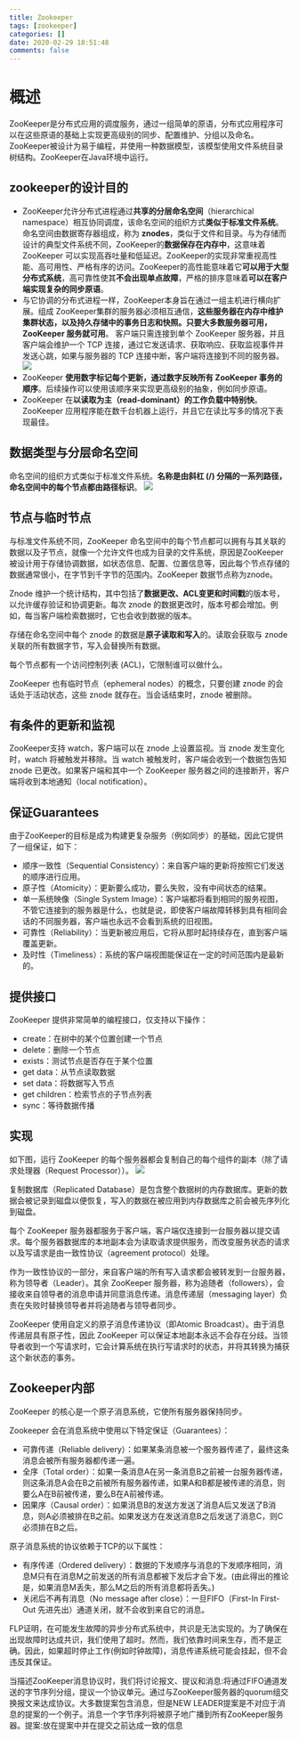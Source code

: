 ```yaml
---
title: Zookeeper
tags: [zookeeper]
categories: []
date: 2020-02-29 18:51:48
comments: false
---
```


<!-- more -->

# 概述
ZooKeeper是分布式应用的调度服务，通过一组简单的原语，分布式应用程序可以在这些原语的基础上实现更高级别的同步、配置维护、分组以及命名。ZooKeeper被设计为易于编程，并使用一种数据模型，该模型使用文件系统目录树结构。ZooKeeper在Java环境中运行。

## zookeeper的设计目的
- ZooKeeper允许分布式进程通过**共享的分层命名空间**（hierarchical namespace）相互协同调度，该命名空间的组织方式**类似于标准文件系统**。命名空间由数据寄存器组成，称为 **znodes**，类似于文件和目录。与为存储而设计的典型文件系统不同，ZooKeeper的**数据保存在内存中**，这意味着 ZooKeeper 可以实现高吞吐量和低延迟。ZooKeeper的实现非常重视高性能、高可用性、严格有序的访问。ZooKeeper的高性能意味着它**可以用于大型分布式系统**，高可靠性使其**不会出现单点故障**，严格的排序意味着**可以在客户端实现复杂的同步原语**。
- 与它协调的分布式进程一样，ZooKeeper本身旨在通过一组主机进行横向扩展。组成 ZooKeeper集群的服务器必须相互通信，**这些服务器在内存中维护集群状态，以及持久存储中的事务日志和快照。只要大多数服务器可用，ZooKeeper 服务就可用**。 客户端只需连接到单个 ZooKeeper 服务器，并且客户端会维护一个 TCP 连接，通过它发送请求、获取响应、获取监视事件并发送心跳，如果与服务器的 TCP 连接中断，客户端将连接到不同的服务器。
  ![](https://cdn.jsdelivr.net/gh/serchaofan/picBed/blog/202206301215404.png)
- ZooKeeper **使用数字标记每个更新，通过数字反映所有 ZooKeeper 事务的顺序**。后续操作可以使用该顺序来实现更高级别的抽象，例如同步原语。
- ZooKeeper 在**以读取为主（read-dominant）的工作负载中特别快**。ZooKeeper 应用程序能在数千台机器上运行，并且它在读比写多的情况下表现最佳。

## 数据类型与分层命名空间
命名空间的组织方式类似于标准文件系统。**名称是由斜杠 (/) 分隔的一系列路径，命名空间中的每个节点都由路径标识**。
![](https://cdn.jsdelivr.net/gh/serchaofan/picBed/blog/202206301236488.png)

## 节点与临时节点
与标准文件系统不同，ZooKeeper 命名空间中的每个节点都可以拥有与其关联的数据以及子节点，就像一个允许文件也成为目录的文件系统，原因是ZooKeeper 被设计用于存储协调数据，如状态信息、配置、位置信息等，因此每个节点存储的数据通常很小，在字节到千字节的范围内。ZooKeeper 数据节点称为znode。

Znode 维护一个统计结构，其中包括了**数据更改、ACL变更和时间戳**的版本号，以允许缓存验证和协调更新。每次 znode 的数据更改时，版本号都会增加。例如，每当客户端检索数据时，它也会收到数据的版本。

存储在命名空间中每个 znode 的数据是**原子读取和写入**的。读取会获取与 znode 关联的所有数据字节，写入会替换所有数据。

每个节点都有一个访问控制列表 (ACL)，它限制谁可以做什么。

ZooKeeper 也有临时节点（ephemeral nodes）的概念，只要创建 znode 的会话处于活动状态，这些 znode 就存在。当会话结束时，znode 被删除。

## 有条件的更新和监视
ZooKeeper支持 watch，客户端可以在 znode 上设置监视。当 znode 发生变化时，watch 将被触发并移除。当 watch 被触发时，客户端会收到一个数据包告知 znode 已更改。如果客户端和其中一个 ZooKeeper 服务器之间的连接断开，客户端将收到本地通知（local notification）。

## 保证Guarantees
由于ZooKeeper的目标是成为构建更复杂服务（例如同步）的基础，因此它提供了一组保证，如下：
- 顺序一致性（Sequential Consistency）：来自客户端的更新将按照它们发送的顺序进行应用。
- 原子性（Atomicity）：更新要么成功，要么失败，没有中间状态的结果。
- 单一系统映像（Single System Image）：客户端都将看到相同的服务视图，不管它连接到的服务器是什么，也就是说，即使客户端故障转移到具有相同会话的不同服务器，客户端也永远不会看到系统的旧视图。
- 可靠性（Reliability）：当更新被应用后，它将从那时起持续存在，直到客户端覆盖更新。
- 及时性（Timeliness）：系统的客户端视图能保证在一定的时间范围内是最新的。

## 提供接口
ZooKeeper 提供非常简单的编程接口，仅支持以下操作：
- create：在树中的某个位置创建一个节点
- delete：删除一个节点
- exists：测试节点是否存在于某个位置
- get data：从节点读取数据
- set data：将数据写入节点
- get children：检索节点的子节点列表
- sync：等待数据传播

## 实现
如下图，运行 ZooKeeper 的每个服务器都会复制自己的每个组件的副本（除了请求处理器（Request Processor））。
![](https://cdn.jsdelivr.net/gh/serchaofan/picBed/blog/202206301350235.png)

复制数据库（Replicated Database）是包含整个数据树的内存数据库。更新的数据会被记录到磁盘以便恢复，写入的数据在被应用到内存数据库之前会被先序列化到磁盘。

每个 ZooKeeper 服务器都服务于客户端，客户端仅连接到一台服务器以提交请求。每个服务器数据库的本地副本会为读取请求提供服务，而改变服务状态的请求以及写请求是由一致性协议（agreement protocol）处理。

作为一致性协议的一部分，来自客户端的所有写入请求都会被转发到一台服务器，称为领导者（Leader）。其余 ZooKeeper 服务器，称为追随者（followers），会接收来自领导者的消息申请并同意消息传递。消息传递层（messaging layer）负责在失败时替换领导者并将追随者与领导者同步。

ZooKeeper 使用自定义的原子消息传递协议（即Atomic Broadcast）。由于消息传递层具有原子性，因此 ZooKeeper 可以保证本地副本永远不会存在分歧。当领导者收到一个写请求时，它会计算系统在执行写请求时的状态，并将其转换为捕获这个新状态的事务。

## Zookeeper内部
ZooKeeper 的核心是一个原子消息系统，它使所有服务器保持同步。

Zookeeper 会在消息系统中使用以下特定保证（Guarantees）：
- 可靠传递（Reliable delivery）：如果某条消息被一个服务器传递了，最终这条消息会被所有服务器都传递一遍。
- 全序（Total order）：如果一条消息A在另一条消息B之前被一台服务器传递，则这条消息A会在B之前被所有服务器传递，如果A和B都是被传递的消息，则要么A在B前被传递，要么B在A前被传递。
- 因果序（Causal order）：如果消息B的发送方发送了消息A后又发送了B消息，则A必须被排在B之前。如果发送方在发送消息B之后发送了消息C，则C必须排在B之后。

原子消息系统的协议依赖于TCP的以下属性：
- 有序传递（Ordered delivery）：数据的下发顺序与消息的下发顺序相同，消息M只有在消息M之前发送的所有消息都被下发后才会下发。(由此得出的推论是，如果消息M丢失，那么M之后的所有消息都将丢失。)
- 关闭后不再有消息（No message after close）：一旦FIFO（First-In First-Out 先进先出）通道关闭，就不会收到来自它的消息。

FLP证明，在可能发生故障的异步分布式系统中，共识是无法实现的。为了确保在出现故障时达成共识，我们使用了超时。然而，我们依靠时间来生存，而不是正确。因此，如果超时停止工作(例如时钟故障)，消息传递系统可能会挂起，但不会违反其保证。

当描述ZooKeeper消息协议时，我们将讨论报文、提议和消息:将通过FIFO通道发送的字节序列分组，提议一个协议单元。通过与ZooKeeper服务器的quorum组交换报文来达成协议。大多数提案包含消息，但是NEW LEADER提案是不对应于消息的提案的一个例子。消息一个字节序列将被原子地广播到所有ZooKeeper服务器。提案:放在提案中并在提交之前达成一致的信息